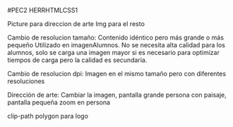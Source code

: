 #PEC2 HERRHTMLCSS1

Picture para direccion de arte
Img para el resto

Cambio de resolucion tamaño: Contenido idéntico pero más grande o más pequeño
Utilizado en imagenAlumnos. No se necesita alta calidad para los alumnos, solo se carga una imagen mayor si es necesario para optimizar tiempos de carga pero la calidad es secundaria.

Cambio de resolucion dpi: Imagen en el mismo tamaño pero con diferentes resoluciones

Dirección de arte: Cambiar la imagen, pantalla grande persona con paisaje, pantalla pequeña zoom en persona


clip-path polygon para logo